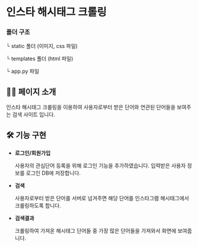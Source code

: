# 인스타 해시태그 크롤링

### 폴더 구조

└ static 폴더 (이미지, css 파일)

└ templates 폴더 (html 파일)

└ app.py 파일

## 💁‍♀️ 페이지 소개

인스타 해시태그 크롤링을 이용하여 사용자로부터 받은 단어와 연관된 단어들을 보여주는 검색 사이트 입니다.

## 🛠 기능 구현

- **로그인/회원가입**

  사용자의 관심단어 등록을 위해 로그인 기능을 추가하였습니다. 입력받은 사용자 정보를 로그인 DB에 저장합니다.

- **검색**

  사용자로부터 받은 단어를 서버로 넘겨주면 해당 단어를 인스타그램 해시태그에서 크롤링하도록 합니다.

- **검색결과**

  크롤링하여 가져온 해시태그 단어들 중 가장 많은 단어들을 가져와서 화면에 보여줍니다.

